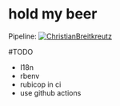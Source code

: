 # hold my beer
Pipeline: [![ChristianBreitkreutz](https://circleci.com/gh/ChristianBreitkreutz/hold_my_beer.svg?style=svg)](https://app.circleci.com/pipelines/github/ChristianBreitkreutz) 

#TODO
- I18n
- rbenv
- rubicop in ci
- use github actions
